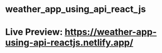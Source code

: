 # weather_app_using_api_react_js
# Live Preview: https://weather-app-using-api-reactjs.netlify.app/

